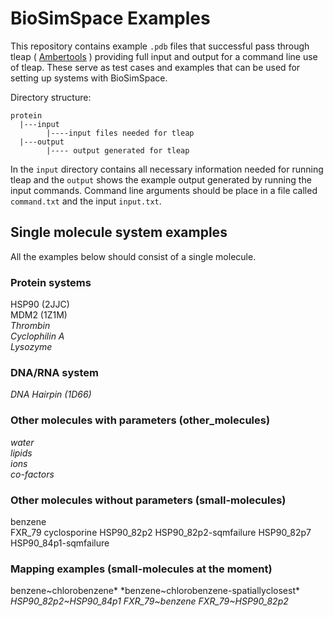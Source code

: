 # BioSimSpace Examples

This repository contains example `.pdb` files that successful pass through tleap ( [Ambertools](http://ambermd.org/AmberTools.php) ) providing full input and output for a command line use of tleap. These serve as test cases and examples that can be used for setting up systems with BioSimSpace. 

Directory structure:    

    protein   
      |---input    
            |----input files needed for tleap   
      |---output   
            |---- output generated for tleap
        
In the `input` directory contains all necessary information needed for running tleap and the `output` shows the example output generated by running the input commands. Command line arguments should be place in a file called `command.txt` and the input `input.txt`.  
  

## Single molecule system examples 

All the examples below should consist of a single molecule. 

### Protein systems
HSP90 (2JJC)  
MDM2 (1Z1M)      
*Thrombin*   
*Cyclophilin A*   
*Lysozyme*   


### DNA/RNA system
*DNA Hairpin (1D66)*

### Other molecules with parameters (other_molecules)
*water*   
*lipids*   
*ions*   
*co-factors*

### Other molecules without parameters (small-molecules)
benzene   
FXR_79
cyclosporine
HSP90_82p2
HSP90_82p2-sqmfailure
HSP90_82p7
HSP90_84p1-sqmfailure

### Mapping examples (small-molecules at the moment) 
benzene~chlorobenzene*
*benzene~chlorobenzene-spatiallyclosest*
*HSP90_82p2~HSP90_84p1*
*FXR_79~benzene*
*FXR_79~HSP90_82p2* 

